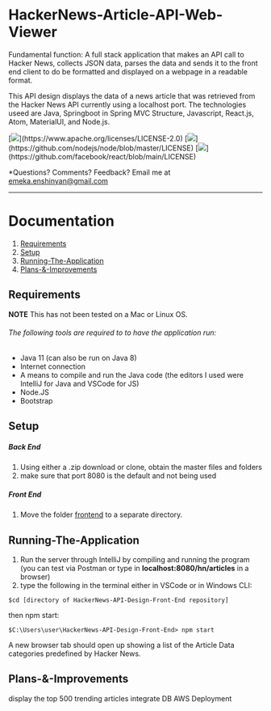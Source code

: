 # HackerNews-Article-API-Web-Viewer
Fundamental function: A full stack application that makes an API call to Hacker News, collects JSON data, parses the data and sends it to the front end client to do be formatted and displayed on a webpage in a readable format.

This API design displays the data of a news article that was retrieved from the Hacker News API currently using a localhost port. The technologies useed are Java, Springboot in Spring MVC Structure, Javascript, React.js, Atom, MaterialUI, and Node.js.

[![](https://img.shields.io/badge/license-Spring-darkgreen.svg?)](https://www.apache.org/licenses/LICENSE-2.0)
[![](https://img.shields.io/badge/license-Node-blue.svg?)](https://github.com/nodejs/node/blob/master/LICENSE)
[![](https://img.shields.io/badge/license-React-lightblue.svg?)](https://github.com/facebook/react/blob/main/LICENSE)

*Questions?  Comments?  Feedback? Email me at emeka.enshinyan@gmail.com 

-----



# Documentation
1. [Requirements](#Requirements)
2. [Setup](#Setup)
3. [Running-The-Application](#Running-The-Application)
4. [Plans-&-Improvements](#Plans-&-Improvements)

## Requirements
**NOTE** This has not been tested on a Mac or Linux OS.

###### The following tools are required to to have the application run:
- Java 11 (can also be run on Java 8)
- Internet connection
- A means to compile and run the Java code (the editors I used were IntelliJ for Java and VSCode for JS)
- Node.JS
- Bootstrap

## Setup

##### Back End
1. Using either a .zip download or clone, obtain the master files and folders
2. make sure that port 8080 is the default and not being used

##### Front End
1. Move the folder [frontend](https://github.com/EmekaEnshinyan/Hacker-News-Article-Web-Viewer/tree/master/HNCopy/frontend) to a separate directory.

## Running-The-Application
1.  Run the server through IntelliJ by compiling and running the program (you can test via Postman or type in **localhost:8080/hn/articles** in a browser) 
2. type the following in the terminal either in VSCode or in Windows CLI:
```
$cd [directory of HackerNews-API-Design-Front-End repository]
```
then npm start:
```
$C:\Users\user\HackerNews-API-Design-Front-End> npm start
```
A new browser tab should open up showing a list of the Article Data categories predefined by Hacker News.

## Plans-&-Improvements

display the top 500 trending articles
integrate DB
AWS Deployment
